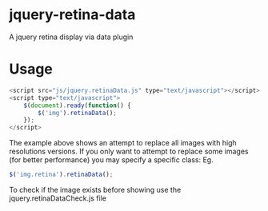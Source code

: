 jquery-retina-data
==================

A jquery retina display via data plugin

# Usage

```js
<script src="js/jquery.retinaData.js" type="text/javascript"></script>
<script type="text/javascript">
    $(document).ready(function() {
        $('img').retinaData();
    });
</script>
```

The example above shows an attempt to replace all images with high resolutions versions. If you only want to attempt to replace some images (for better performance) you may specify a specific class: Eg.

```js
$('img.retina').retinaData();
```

To check if the image exists before showing use the jquery.retinaDataCheck.js file
